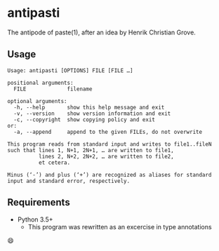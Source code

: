 # antipasti

The antipode of paste(1), after an idea by Henrik Christian Grove.

## Usage

```
Usage: antipasti [OPTIONS] FILE [FILE …]

positional arguments:
  FILE             filename

optional arguments:
  -h, --help       show this help message and exit
  -v, --version    show version information and exit
  -c, --copyright  show copying policy and exit
or:
  -a, --append     append to the given FILEs, do not overwrite

This program reads from standard input and writes to file1..fileN
such that lines 1, N+1, 2N+1, … are written to file1,
          lines 2, N+2, 2N+2, … are written to file2,
          et cetera.

Minus (‘-’) and plus (‘+’) are recognized as aliases for standard
input and standard error, respectively.
```

## Requirements

* Python 3.5+
  * This program was rewritten as an excercise in type annotations

:smile:
